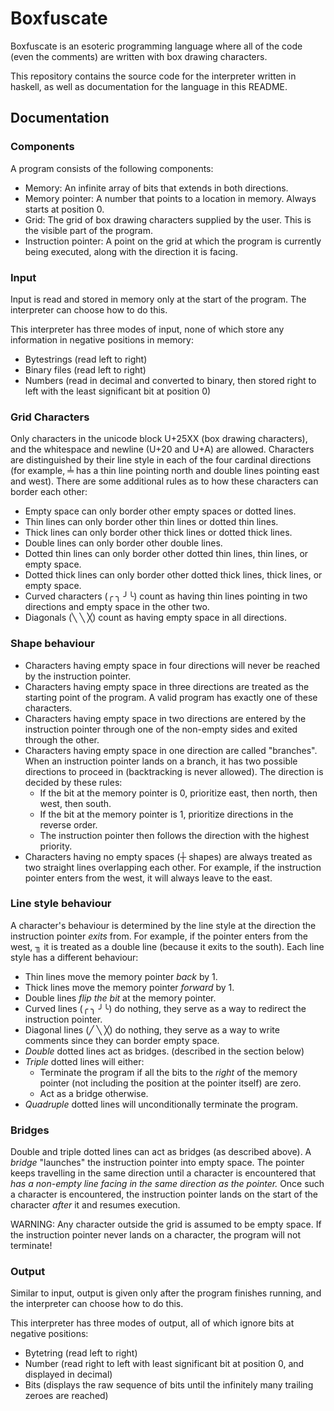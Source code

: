 # Boxfuscate
Boxfuscate is an esoteric programming language where all of the code (even the comments) are written with box drawing characters.

This repository contains the source code for the interpreter written in haskell, as well as documentation for the language in this README.

## Documentation

### Components
A program consists of the following components:
- Memory: An infinite array of bits that extends in both directions.
- Memory pointer: A number that points to a location in memory. Always starts at position 0.
- Grid: The grid of box drawing characters supplied by the user. This is the visible part of the program.
- Instruction pointer: A point on the grid at which the program is currently being executed, along with the direction it is facing.

### Input
Input is read and stored in memory only at the start of the program. The interpreter can choose how to do this.

This interpreter has three modes of input, none of which store any information in negative positions in memory:
- Bytestrings (read left to right)
- Binary files (read left to right)
- Numbers (read in decimal and converted to binary, then stored right to left with the least significant bit at position 0)

### Grid Characters
Only characters in the unicode block U+25XX (box drawing characters), and the whitespace and newline (U+20 and U+A) are allowed. Characters are distinguished by their line style in each of the four cardinal directions (for example, ╧ has a thin line pointing north and double lines pointing east and west). There are some additional rules as to how these characters can border each other:

- Empty space can only border other empty spaces or dotted lines.
- Thin lines can only border other thin lines or dotted thin lines.
- Thick lines can only border other thick lines or dotted thick lines.
- Double lines can only border other double lines.
- Dotted thin lines can only border other dotted thin lines, thin lines, or empty space.
- Dotted thick lines can only border other dotted thick lines, thick lines, or empty space.
- Curved characters (╭ ╮ ╯╰) count as having thin lines pointing in two directions and empty space in the other two.
- Diagonals (╲ ╲ ╳) count as having empty space in all directions.

### Shape behaviour
- Characters having empty space in four directions will never be reached by the instruction pointer.
- Characters having empty space in three directions are treated as the starting point of the program. A valid program has exactly one of these characters.
- Characters having empty space in two directions are entered by the instruction pointer through one of the non-empty sides and exited through the other.
- Characters having empty space in one direction are called "branches". When an instruction pointer lands on a branch, it has two possible directions to proceed in (backtracking is never allowed). The direction is decided by these rules:
    - If the bit at the memory pointer is 0, prioritize east, then north, then west, then south.
    - If the bit at the memory pointer is 1, prioritize directions in the reverse order.
    - The instruction pointer then follows the direction with the highest priority.
- Characters having no empty spaces (┼ shapes) are always treated as two straight lines overlapping each other. For example, if the instruction pointer enters from the west, it will always leave to the east.

### Line style behaviour
A character's behaviour is determined by the line style at the direction the instruction pointer _exits_ from.
For example, if the pointer enters from the west, ╖ it is treated as a double line (because it exits to the south).
Each line style has a different behaviour:

- Thin lines move the memory pointer _back_ by 1.
- Thick lines move the memory pointer _forward_ by 1.
- Double lines _flip the bit_ at the memory pointer.
- Curved lines (╭ ╮ ╯╰) do nothing, they serve as a way to redirect the instruction pointer.
- Diagonal lines (╱ ╲ ╳) do nothing, they serve as a way to write comments since they can border empty space.
- _Double_ dotted lines act as bridges. (described in the section below)
- _Triple_ dotted lines will either:
    - Terminate the program if all the bits to the _right_ of the memory pointer (not including the position at the pointer itself) are zero.
    - Act as a bridge otherwise.
- _Quadruple_ dotted lines will unconditionally terminate the program.

### Bridges
Double and triple dotted lines can act as bridges (as described above).
A _bridge_ "launches" the instruction pointer into empty space. The pointer keeps travelling in the same direction until a character is encountered that _has a non-empty line facing in the same direction as the pointer._ Once such a character is encountered, the instruction pointer lands on the start of the character _after_ it and resumes execution.

WARNING: Any character outside the grid is assumed to be empty space. If the instruction pointer never lands on a character, the program will not terminate!

### Output
Similar to input, output is given only after the program finishes running, and the interpreter can choose how to do this.

This interpreter has three modes of output, all of which ignore bits at negative positions:
- Bytetring (read left to right)
- Number (read right to left with least significant bit at position 0, and displayed in decimal)
- Bits (displays the raw sequence of bits until the infinitely many trailing zeroes are reached)